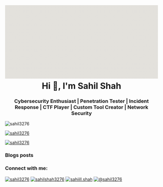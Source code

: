 <h1 align="center">
  <img src="https://raw.githubusercontent.com/soar3276/soar3276/main/final.gif" alt="Sahil Shah" width="600"/>
  <br>Hi 👋, I'm Sahil Shah
</h1>
<h3 align="center">Cybersecurity Enthusiast | Penetration Tester | Incident Response | CTF Player | Custom Tool Creator | Network Security</h3>

<p align="left"> <img src="https://komarev.com/ghpvc/?username=sahil3276&label=Profile%20views&color=0e75b6&style=flat" alt="sahil3276" /> </p>

<p align="left"> <a href="https://github.com/ryo-ma/github-profile-trophy"><img src="https://github-profile-trophy.vercel.app/?username=sahil3276" alt="sahil3276" /></a> </p>

<p align="left"> <a href="https://twitter.com/sahil3276" target="blank"><img src="https://img.shields.io/twitter/follow/sahil3276?logo=twitter&style=for-the-badge" alt="sahil3276" /></a> </p>

### Blogs posts
<!-- BLOG-POST-LIST:START -->
<!-- BLOG-POST-LIST:END -->

<h3 align="left">Connect with me:</h3>
<p align="left">
<a href="https://twitter.com/sahil3276" target="blank"><img align="center" src="https://raw.githubusercontent.com/rahuldkjain/github-profile-readme-generator/master/src/images/icons/Social/twitter.svg" alt="sahil3276" height="30" width="40" /></a>
<a href="https://linkedin.com/in/sahilshah3276" target="blank"><img align="center" src="https://raw.githubusercontent.com/rahuldkjain/github-profile-readme-generator/master/src/images/icons/Social/linked-in-alt.svg" alt="sahilshah3276" height="30" width="40" /></a>
<a href="https://instagram.com/sahiill.shah" target="blank"><img align="center" src="https://raw.githubusercontent.com/rahuldkjain/github-profile-readme-generator/master/src/images/icons/Social/instagram.svg" alt="sahiill.shah" height="30" width="40" /></a>
<a href="https://medium.com/@sahil3276" target="blank"><img align="center" src="https://raw.githubusercontent.com/rahuldkjain/github-profile-readme-generator/master/src/images/icons/Social/medium.svg" alt="@sahil3276" height="30" width="40" /></a>
</p>
